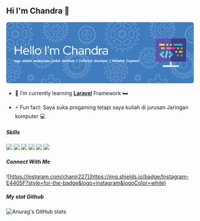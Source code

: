 ## Hi I'm Chandra 👋

![Chandra](img/github-header-image.png)

<!--
**chanjr227/chanjr227** is a ✨ _special_ ✨ repository because its `README.md` (this file) appears on your GitHub profile.

Here are some ideas to get you started:

- 🔭 I’m currently working on ...
- 🌱 I’m currently learning ...
- 👯 I’m looking to collaborate on ...
- 🤔 I’m looking for help with ...
- 💬 Ask me about ...
- 📫 How to reach me: ...
- 😄 Pronouns: ...
- ⚡ Fun fact: ...
-->

- 🌱 I’m currently learning [**Laravel**](https://laravel.com) Framework 🛏️

- ⚡ Fun fact: Saya suka progaming tetapi saya kuliah di jurusan Jaringan komputer 💻

##### Skills

<img src="https://img.shields.io/badge/Docker-2CA5E0?style=for-the-badge&logo=docker&logoColor=white" /> <img src="https://img.shields.io/badge/Laravel-FF2D20?style=for-the-badge&logo=laravel&logoColor=white" /> <img src="https://img.shields.io/badge/CSS3-1572B6?style=for-the-badge&logo=css3&logoColor=white" /> <img src="https://img.shields.io/badge/HTML5-E34F26?style=for-the-badge&logo=html5&logoColor=white" /> <img src="https://img.shields.io/badge/JavaScript-323330?style=for-the-badge&logo=javascript&logoColor=F7DF1E" /> <img src="https://img.shields.io/badge/Python-FFD43B?style=for-the-badge&logo=python&logoColor=blue" />

##### Connect With Me

![https://instgram.com/chanjr227](https://img.shields.io/badge/Instagram-E4405F?style=for-the-badge&logo=instagram&logoColor=white)

##### My stat Github

![Anurag's GitHub stats](https://github-readme-stats.vercel.app/api?username=chanjr227&show_icons=true&theme=gruvbox)
